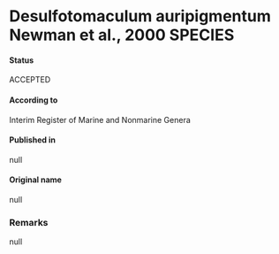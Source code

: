 # Desulfotomaculum auripigmentum Newman et al., 2000 SPECIES

#### Status
ACCEPTED

#### According to
Interim Register of Marine and Nonmarine Genera

#### Published in
null

#### Original name
null

### Remarks
null